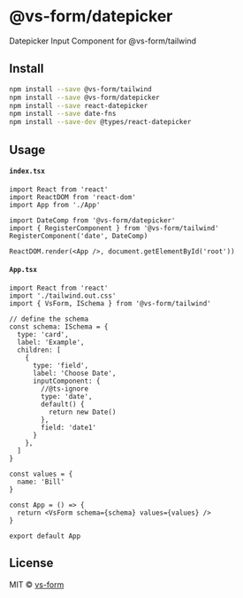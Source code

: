# @vs-form/datepicker
Datepicker Input Component for @vs-form/tailwind

## Install

```bash
npm install --save @vs-form/tailwind
npm install --save @vs-form/datepicker
npm install --save react-datepicker
npm install --save date-fns
npm install --save-dev @types/react-datepicker
```

## Usage

#### **`index.tsx`**
```tsx
import React from 'react'
import ReactDOM from 'react-dom'
import App from './App'

import DateComp from '@vs-form/datepicker'
import { RegisterComponent } from '@vs-form/tailwind'
RegisterComponent('date', DateComp)

ReactDOM.render(<App />, document.getElementById('root'))
```

#### **`App.tsx`**
```tsx
import React from 'react'
import './tailwind.out.css'
import { VsForm, ISchema } from '@vs-form/tailwind'

// define the schema
const schema: ISchema = {
  type: 'card',
  label: 'Example',
  children: [
    {
      type: 'field',
      label: 'Choose Date',
      inputComponent: {
        //@ts-ignore
        type: 'date',
        default() {
          return new Date()
        },
        field: 'date1'
      }
    },
  ]
}

const values = {
  name: 'Bill'
}

const App = () => {
  return <VsForm schema={schema} values={values} />
}

export default App
```


## License

MIT © [vs-form](https://github.com/vs-form)
